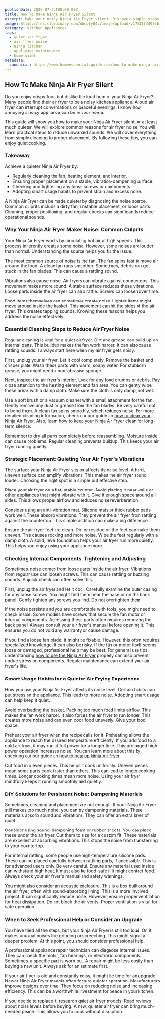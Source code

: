 ```yaml
---
publishDate: 2025-07-23T00:00:00Z
title: How To Make Ninja Air Fryer Silent
excerpt: Make your noisy Ninja Air Fryer silent. Discover simple steps and effective tips to reduce air fryer noise for a quieter cooking experience.
image: https://res.cloudinary.com/dbcpfy04c/image/upload/v1753174495/blog_image_1753174494_g18cqs.webp
category: Kitchen Appliances
tags:
  - quiet air fryer
  - air fryer noise
  - Ninja kitchen
  - appliance maintenance
  - home quiet
metadata:
  canonical: https://www.homeessentialsguide.com/how-to-make-ninja-air-fryer-silent
---
```


## How To Make Ninja Air Fryer Silent

Do you enjoy crispy food but dislike the loud hum of your Ninja Air Fryer? Many people find their air fryer to be a noisy kitchen appliance. A loud air fryer can interrupt conversations or peaceful evenings. I know how annoying a noisy appliance can be in your home.

This guide will show you how to make your Ninja Air Fryer silent, or at least much quieter. We will explore common reasons for air fryer noise. You will learn practical steps to reduce unwanted sounds. We will cover everything from simple cleaning to proper placement. By following these tips, you can enjoy quiet cooking.

### Takeaway

Achieve a quieter Ninja Air Fryer by:
*   Regularly cleaning the fan, heating element, and interior.
*   Ensuring proper placement on a stable, vibration-dampening surface.
*   Checking and tightening any loose screws or components.
*   Adopting smart usage habits to prevent strain and excess noise.

A Ninja Air Fryer can be made quieter by diagnosing the noise source. Common culprits include a dirty fan, unstable placement, or loose parts. Cleaning, proper positioning, and regular checks can significantly reduce operational sounds.

### Why Your Ninja Air Fryer Makes Noise: Common Culprits

Your Ninja Air Fryer works by circulating hot air at high speeds. This process inherently creates some noise. However, some noises are louder than normal. Understanding the source helps you fix the issue.

The most common source of noise is the fan. The fan spins fast to move air around the food. A clean fan runs smoother. Sometimes, debris can get stuck in the fan blades. This can cause a rattling sound.

Vibrations also cause noise. Air fryers can vibrate against countertops. This movement makes more sound. A stable surface reduces these vibrations. Loose parts inside the air fryer can also rattle. Screws can loosen over time.

Food items themselves can sometimes create noise. Lighter items might move around inside the basket. This movement can hit the sides of the air fryer. This creates tapping sounds. Knowing these reasons helps you address the noise effectively.

### Essential Cleaning Steps to Reduce Air Fryer Noise

Regular cleaning is vital for a quiet air fryer. Dirt and grease can build up on internal parts. This buildup makes the fan work harder. It can also cause rattling sounds. I always start here when my air fryer gets noisy.

First, unplug your air fryer. Let it cool completely. Remove the basket and crisper plate. Wash these parts with warm, soapy water. For stubborn grease, you might need a non-abrasive sponge.

Next, inspect the air fryer's interior. Look for any food crumbs or debris. Pay close attention to the heating element and fan area. You can gently wipe these areas with a damp cloth. Make sure the cloth is only damp, not wet.

Use a soft brush or a vacuum cleaner with a small attachment for the fan. Gently remove any dust or grease from the fan blades. Be very careful not to bend them. A clean fan spins smoothly, which reduces noise. For more detailed cleaning information, check out our guide on [how to clean your Ninja Air Fryer](https://homeessentialsguide.com/how-to-clean-your-ninja-air-fryer). Also, learn [how to keep your Ninja Air Fryer clean](https://homeessentialsguide.com/how-to-keep-your-ninja-air-fryer-clean) for long-term silence.

Remember to dry all parts completely before reassembling. Moisture inside can cause problems. Regular cleaning prevents buildup. This keeps your air fryer running quietly.

### Strategic Placement: Quieting Your Air Fryer's Vibrations

The surface your Ninja Air Fryer sits on affects its noise level. A hard, uneven surface can amplify vibrations. This makes the air fryer sound louder. Choosing the right spot is a simple but effective step.

Place your air fryer on a flat, stable counter. Avoid placing it near walls or other appliances that might vibrate with it. Give it enough space around all sides. This allows proper airflow and reduces noise reverberation.

Consider using an anti-vibration mat. Silicone mats or thick rubber pads work well. These absorb vibrations. They prevent the air fryer from rattling against the countertop. This simple addition can make a big difference.

Ensure the air fryer feet are clean. Dirt or residue on the feet can make them uneven. This causes rocking and more noise. Wipe the feet regularly with a damp cloth. A solid, level foundation helps your air fryer run more quietly. This helps you enjoy using your appliance more.

### Checking Internal Components: Tightening and Adjusting

Sometimes, noise comes from loose parts inside the air fryer. Vibrations from regular use can loosen screws. This can cause rattling or buzzing sounds. A quick check can often solve this.

First, unplug the air fryer and let it cool. Carefully examine the outer casing for any loose screws. You might find them near the base or on the back panel. Gently tighten any screws you find. Do not overtighten them.

If the noise persists and you are comfortable with tools, you might need to check inside. Some models have screws that secure the fan motor or internal components. Accessing these parts often requires removing the back panel. Always consult your air fryer's manual before opening it. This ensures you do not void any warranty or cause damage.

If you find a loose fan blade, it might be fixable. However, this often requires specialized knowledge. It can also be risky. If the fan or motor itself seems loose or damaged, professional help may be best. For general use tips, understanding [how to use the Ninja Air Fryer](https://homeessentialsguide.com/how-to-use-the-ninja-air-fryer) properly can also prevent undue stress on components. Regular maintenance can extend your air fryer's life.

### Smart Usage Habits for a Quieter Air Frying Experience

How you use your Ninja Air Fryer affects its noise level. Certain habits can put stress on the appliance. This leads to more noise. Adopting smart usage can help keep it quiet.

Avoid overloading the basket. Packing too much food limits airflow. This makes the fan work harder. It also forces the air fryer to run longer. This creates more noise and can even cook food unevenly. Give your food space.

Preheat your air fryer when the recipe calls for it. Preheating allows the appliance to reach the desired temperature efficiently. If you add food to a cold air fryer, it may run at full power for a longer time. This prolonged high-power operation increases noise. You can learn more about this by checking out our guide on [how to heat up Ninja Air Fryer](https://homeessentialsguide.com/how-to-heat-up-ninja-air-fryer).

Cut food into even pieces. This helps it cook uniformly. Uneven pieces mean some parts cook faster than others. This can lead to longer cooking times. Longer cooking times mean more noise. Using your air fryer mindfully keeps it running smoothly and quietly.

### DIY Solutions for Persistent Noise: Dampening Materials

Sometimes, cleaning and placement are not enough. If your Ninja Air Fryer still makes too much noise, you can try dampening materials. These materials absorb sound and vibrations. They can offer an extra layer of quiet.

Consider using sound-dampening foam or rubber sheets. You can place these under the air fryer. Cut them to size for a custom fit. These materials are excellent at absorbing vibrations. This stops the noise from transferring to your countertop.

For internal rattling, some people use high-temperature silicone pads. These can be placed carefully between rattling parts, if accessible. This is for advanced users only. Be very careful. Ensure any material used inside can withstand high heat. It must also be food-safe if it might contact food. Always check your air fryer's manual and safety warnings.

You might also consider an acoustic enclosure. This is a box built around the air fryer, often with sound-absorbing lining. This is a more involved project. It can significantly reduce noise. However, ensure proper ventilation for heat dissipation. Do not block the air vents. Proper ventilation is vital for safe operation.

### When to Seek Professional Help or Consider an Upgrade

You have tried all the steps, but your Ninja Air Fryer is still too loud. Or, it makes unusual noises like grinding or screeching. This might signal a deeper problem. At this point, you should consider professional help.

A professional appliance repair technician can diagnose internal issues. They can check the motor, fan bearings, or electronic components. Sometimes, a specific part is worn out. A repair might be less costly than buying a new unit. Always ask for an estimate first.

If your air fryer is old and constantly noisy, it might be time for an upgrade. Newer Ninja Air Fryer models often feature quieter operation. Manufacturers improve designs over time. They focus on reducing noise and increasing efficiency. This can be a worthwhile investment for peace in your kitchen.

If you decide to replace it, research quiet air fryer models. Read reviews about noise levels before buying. A new, quieter air fryer can bring much-needed peace. This allows you to cook without disruption.
